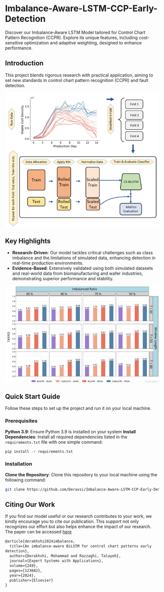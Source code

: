 # Imbalance-Aware-LSTM-CCP-Early-Detection
Discover our Imbalance-Aware LSTM Model tailored for Control Chart Pattern Recognition (CCPR). Explore its unique features, including cost-sensitive optimization and adaptive weighting, designed to enhance performance.

## Introduction
This project blends rigorous research with practical application, aiming to set new standards in control chart pattern recognition (CCPR) and fault detection.

<p align="center">
  <img src="Input_data/github-figures/Figure21.png" alt="Quality Control in Bio-pharmaceuticals">
</p>


## Key Highlights

- **Research-Driven**: Our model tackles critical challenges such as class imbalance and the limitations of simulated data, enhancing detection in real-time production environments.
- **Evidence-Based**: Extensively validated using both simulated datasets and real-world data from biomanufacturing and wafer industries, demonstrating superior performance and stability.

<p align="center">
  <img src="Input_data/github-figures/Figure19.png" alt="Understanding CCPR Classifier Stability with the TASRID Index">
</p>


## Quick Start Guide
Follow these steps to set up the project and run it on your local machine.

### Prerequisites

**Python 3.9**: Ensure Python 3.9 is installed on your system
**Install Dependencies**: Install all required dependencies listed in the `requirements.txt` file with one simple command:
   ```bash
   pip install -r requirements.txt
   ```

### Installation
**Clone the Repository**: Clone this repository to your local machine using the following command:
   ```bash
   git clone https://github.com/Deraxsi/Imbalance-Aware-LSTM-CCP-Early-Detection.git
   ```



## Citing Our Work

If you find our model useful or our research contributes to your work, we kindly encourage you to cite our publication. This support not only recognizes our effort but also helps enhance the impact of our research. The paper can be accessed [here](https://www.sciencedirect.com/science/article/abs/pii/S0957417424005487)

   ```plaintext
   @article{derakhshi2024imbalance,
     title={An imbalance-aware BiLSTM for control chart patterns early detection},
     author={Derakhshi, Mohammad and Razzaghi, Talayeh},
     journal={Expert Systems with Applications},
     volume={249},
     pages={123682},
     year={2024},
     publisher={Elsevier}
   }
